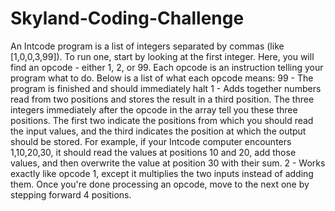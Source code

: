 # Skyland-Coding-Challenge
An Intcode program is a list of integers separated by commas (like [1,0,0,3,99]). To run one, start by looking at the first integer. Here, you will find an opcode - either 1, 2, or 99. Each opcode is an instruction telling your program what to do.  Below is a list of what each opcode means:      99 - The program is finished and should immediately halt      1 - Adds together numbers read from two positions and stores the result in a third position.      The three integers immediately after the opcode in the array tell you these three positions.      The first two indicate the positions from which you should read the input values, and the third indicates the position at which the output should be stored.      For example, if your Intcode computer encounters 1,10,20,30, it should read the values at positions 10 and 20, add those values, and then overwrite the value at position 30 with their sum.      2 - Works exactly like opcode 1, except it multiplies the two inputs instead of adding them.  Once you're done processing an opcode, move to the next one by stepping forward 4 positions.
